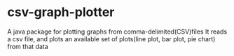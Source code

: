 # csv-graph-plotter
A java package for plotting graphs from comma-delimited(CSV)files
It reads a csv file, and plots an available set of plots(line plot, bar plot, pie chart)
from that data
